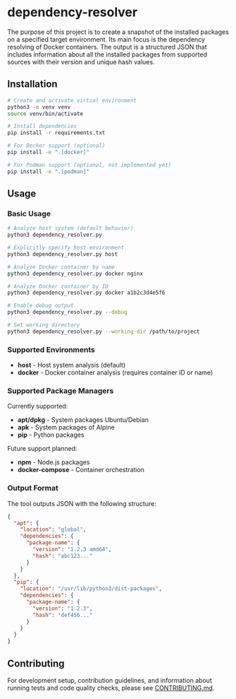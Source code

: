 # dependency-resolver

The purpose of this project is to create a snapshot of the installed packages on a specified target environment.
Its main focus is the dependency resolving of Docker containers.
The output is a structured JSON that includes information about all the installed packages from supported sources with their version and unique hash values.

## Installation

```bash
# Create and activate virtual environment
python3 -m venv venv
source venv/bin/activate

# Install dependencies
pip install -r requirements.txt

# For Docker support (optional)
pip install -e ".[docker]"

# For Podman support (optional, not implemented yet)
pip install -e ".[podman]"
```

## Usage

### Basic Usage

```bash
# Analyze host system (default behavior)
python3 dependency_resolver.py

# Explicitly specify host environment
python3 dependency_resolver.py host

# Analyze Docker container by name
python3 dependency_resolver.py docker nginx

# Analyze Docker container by ID
python3 dependency_resolver.py docker a1b2c3d4e5f6

# Enable debug output
python3 dependency_resolver.py --debug

# Set working directory
python3 dependency_resolver.py --working-dir /path/to/project
```

### Supported Environments

- **host** - Host system analysis (default)
- **docker** - Docker container analysis (requires container ID or name)

### Supported Package Managers

Currently supported:

- **apt/dpkg** - System packages Ubuntu/Debian
- **apk** - System packages of Alpine
- **pip** - Python packages

Future support planned:

- **npm** - Node.js packages
- **docker-compose** - Container orchestration

### Output Format

The tool outputs JSON with the following structure:

```json
{
  "apt": {
    "location": "global",
    "dependencies": {
      "package-name": {
        "version": "1.2.3 amd64",
        "hash": "abc123..."
      }
    }
  },
  "pip": {
    "location": "/usr/lib/python3/dist-packages",
    "dependencies": {
      "package-name": {
        "version": "1.2.3",
        "hash": "def456..."
      }
    }
  }
}
```

## Contributing

For development setup, contribution guidelines, and information about running tests and code quality checks, please see [CONTRIBUTING.md](./CONTRIBUTING.md).
